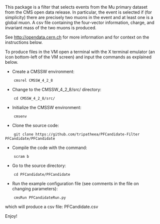 This package is a filter that selects events from the Mu primary dataset from the CMS open
data release. In particular, the event is selected if (for simplicity) there are precisely two muons
in the event and at least one is a global muon. A csv file containing the four-vector information, charge, and invariant mass of the two muons is produced.

See http://opendata.cern.ch for more information and for context on the instructions below.

To produce files in the VM open a terminal with the X terminal emulator (an icon bottom-left of the VM screen)
and input the commands as explained below.

* Create a CMSSW environment: 

```
    cmsrel CMSSW_4_2_8
```

* Change to the CMSSW_4_2_8/src/ directory:

```
    cd CMSSW_4_2_8/src/
```
* Initialize the CMSSW environment:

```
    cmsenv
```
* Clone the source code:

```
    git clone https://github.com/tripatheea/PFCandidate-Filter PFCandidate/PFCandidate
````
* Compile the code with the command:

```
    scram b
```
* Go to the source directory:

```
    cd PFCandidate/PFCandidate
```
* Run the example configuration file (see comments in the file on changing parameters):

```
    cmsRun PFCandidateRun.py
```
which will produce a csv file: PFCandidate.csv

Enjoy!

